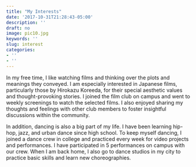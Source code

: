 ```yaml
---
title: "My Interests"
date: '2017-10-31T21:28:43-05:00'
description: ''
draft: no
image: pic10.jpg
keywords: ''
slug: interest
categories:
- ''
- ''
---
```


In my free time, I like watching films and thinking over the plots and meanings they conveyed. I am especially interested in Japanese films, particularly those by Hirokazu Koreeda, for their special aesthetic values and thought-provoking stories. I joined the film club on campus and went to weekly screenings to watch the selected films. I also enjoyed sharing my thoughts and feelings with other club members to foster insightful discussions within the community. 

In addition, dancing is also a big part of my life. I have been learning hip-hop, jazz, and urban dance since high school. To keep myself dancing, I joined a dance crew in college and practiced every week for video projects and performances. I have participated in 5 performances on campus with our crew. When I am back home, I also go to dance studios in my city to practice basic skills and learn new choreographies.
